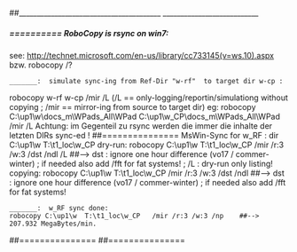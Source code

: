 ##________________________________________  ___________________________


#####  ==========  RoboCopy is rsync on win7:
see:  http://technet.microsoft.com/en-us/library/cc733145(v=ws.10).aspx
   bzw. robocopy /?

	_______:  simulate sync-ing from Ref-Dir "w-rf"  to target dir w-cp :
  robocopy  w-rf  w-cp  /mir  /L
  (/L == only-logging/reportin/simulationg without copying ;  /mir  ==  mirror-ing from source to target dir)
  eg:  robocopy  C:\up1\w\docs_m\WPads_All\WPad    C:\up1\w_CP\docs_m\WPads_All\WPad   /mir  /L
  Achtung: im Gegenteil zu rsync werden die immer die inhalte der letzten DIRs sync-ed !
##=============== MsWin-Sync for w_RF :
	dir  C:\up1\w  T:\t1_loc\w_CP
	dry-run:	robocopy C:\up1\w  T:\t1_loc\w_CP   /mir /r:3 /w:3 /dst  /ndl /L    ##--> dst : ignore one hour difference (vo17 / commer-winter) ; if needed also add /fft for fat systems! ; /L : dry-run only listing!
	copying:	robocopy C:\up1\w  T:\t1_loc\w_CP   /mir /r:3 /w:3 /dst  /ndl       ##--> dst : ignore one hour difference (vo17 / commer-winter) ; if needed also add /fft for fat systems!

	_______:  w_RF sync done:
    robocopy C:\up1\w  T:\t1_loc\w_CP   /mir /r:3 /w:3 /np    ##--> 207.932 MegaBytes/min.
##=============== 
##=============== 

